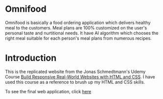 # Omnifood
Omnifood is basically a food ordering application which delivers healthy meal to the customers. Meal plans are 100% customized on the user's personal taste and nurtitional needs. It have AI algorithm which chooses the right meal suitable for each person's meal plans from numerous recipes.

# Introduction
This is the replicated website from the Jonas Schmedtmann's Udemy Course [Build Responsive Real-World Websites with HTML and CSS](https://www.udemy.com/course/design-and-develop-a-killer-website-with-html5-and-css3/). I have used this course as a reference to brush up my HTML and CSS skills. 

To see the final web application, click [here](https://omnifood-practice-j.netlify.app/)
